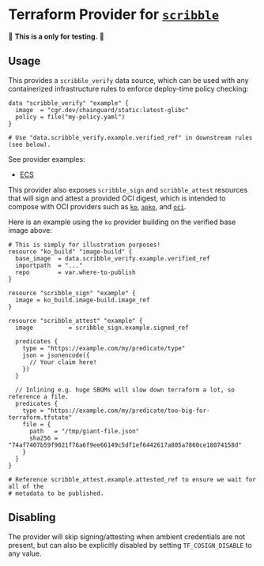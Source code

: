 # Terraform Provider for [`scribble`](https://example.com)

🚨 **This is a only for testing.** 🚨

## Usage

This provides a `scribble_verify` data source, which can be used with any
containerized infrastructure rules to enforce deploy-time policy checking:

```hcl
data "scribble_verify" "example" {
  image  = "cgr.dev/chainguard/static:latest-glibc"
  policy = file("my-policy.yaml")
}

# Use "data.scribble_verify.example.verified_ref" in downstream rules (see below).
```

See provider examples:

- [ECS](./provider-examples/ecs/README.md)


This provider also exposes `scribble_sign` and `scribble_attest` resources that will
sign and attest a provided OCI digest, which is intended to compose with
OCI providers such as [`ko`](https://github.com/ko-build/terraform-provider-ko),
[`apko`](https://github.com/chainguard-dev/terraform-provider-apko), and
[`oci`](https://github.com/chainguard-dev/terraform-provider-oci).

Here is an example using the `ko` provider building on the verified base image
above:

```hcl
# This is simply for illustration purposes!
resource "ko_build" "image-build" {
  base_image  = data.scribble_verify.example.verified_ref
  importpath  = "..."
  repo        = var.where-to-publish
}

resource "scribble_sign" "example" {
  image = ko_build.image-build.image_ref
}

resource "scribble_attest" "example" {
  image          = scribble_sign.example.signed_ref

  predicates {
    type = "https://example.com/my/predicate/type"
    json = jsonencode({
      // Your claim here!
    })
  }

  // Inlining e.g. huge SBOMs will slow down terraform a lot, so reference a file.
  predicates {
    type = "https://example.com/my/predicate/too-big-for-terraform.tfstate"
    file = {
      path   = "/tmp/giant-file.json"
      sha256 = "74af7407b59f9021f76a6f9ee66149c5df1ef6442617a805a7860ce18074158d"
    }
  }
}

# Reference scribble_attest.example.attested_ref to ensure we wait for all of the
# metadata to be published.
```

## Disabling

The provider will skip signing/attesting when ambient credentials are not
present, but can also be explicitly disabled by setting `TF_COSIGN_DISABLE` to
any value.
